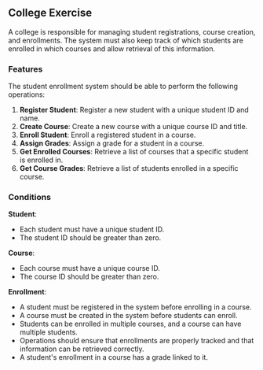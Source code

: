 ## College Exercise

A college is responsible for managing student registrations, course creation, and enrollments. The system must also keep track of which students are enrolled in which courses and allow retrieval of this information.

### Features

The student enrollment system should be able to perform the following operations:

1. **Register Student**: Register a new student with a unique student ID and name.
2. **Create Course**: Create a new course with a unique course ID and title.
3. **Enroll Student**: Enroll a registered student in a course.
4. **Assign Grades**: Assign a grade for a student in a course.
5. **Get Enrolled Courses**: Retrieve a list of courses that a specific student is enrolled in.
6. **Get Course Grades**: Retrieve a list of students enrolled in a specific course.

### Conditions

**Student**:
- Each student must have a unique student ID.
- The student ID should be greater than zero.

**Course**:
- Each course must have a unique course ID.
- The course ID should be greater than zero.

**Enrollment**:
- A student must be registered in the system before enrolling in a course.
- A course must be created in the system before students can enroll.
- Students can be enrolled in multiple courses, and a course can have multiple students.
- Operations should ensure that enrollments are properly tracked and that information can be retrieved correctly.
- A student's enrollment in a course has a grade linked to it.